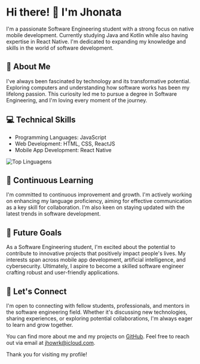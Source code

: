 # Hi there! 👋 I'm Jhonata

I'm a passionate Software Engineering student with a strong focus on native mobile development. Currently studying Java and Kotlin while also having expertise in React Native. I'm dedicated to expanding my knowledge and skills in the world of software development.

## 🔧 About Me

I've always been fascinated by technology and its transformative potential. Exploring computers and understanding how software works has been my lifelong passion. This curiosity led me to pursue a degree in Software Engineering, and I'm loving every moment of the journey.

## 💻 Technical Skills

- Programming Languages: JavaScript
- Web Development: HTML, CSS, ReactJS
- Mobile App Development: React Native

![Top Linguagens](https://github-readme-stats.vercel.app/api/top-langs/?username=jhonatarios&theme=dark&show_icons=true&layout=compact)

## 🌟 Continuous Learning

I'm committed to continuous improvement and growth. I'm actively working on enhancing my language proficiency, aiming for effective communication as a key skill for collaboration. I'm also keen on staying updated with the latest trends in software development.

## 🚀 Future Goals

As a Software Engineering student, I'm excited about the potential to contribute to innovative projects that positively impact people's lives. My interests span across mobile app development, artificial intelligence, and cybersecurity. Ultimately, I aspire to become a skilled software engineer crafting robust and user-friendly applications.

## 🤝 Let's Connect

I'm open to connecting with fellow students, professionals, and mentors in the software engineering field. Whether it's discussing new technologies, sharing experiences, or exploring potential collaborations, I'm always eager to learn and grow together.

You can find more about me and my projects on [GitHub](https://github.com/jhonatarios). Feel free to reach out via email at jhowrk@icloud.com.

Thank you for visiting my profile!

